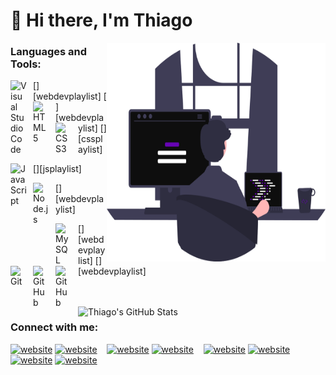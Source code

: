 # 👋 Hi there, I'm Thiago

<img width="350rem" height="350rem" align="right" src="https://github.com/thiago-dr/thiago-dr/blob/master/frontpage_programing.svg" />

### Languages and Tools:

[<img align="left" alt="Visual Studio Code" width="26px" src="https://cdn.jsdelivr.net/gh/devicons/devicon/icons/vscode/vscode-original.svg" style="padding-right:10px;" />][webdevplaylist]
[<img align="left" alt="HTML5" width="26px" src="https://cdn.jsdelivr.net/gh/devicons/devicon/icons/html5/html5-original.svg" style="padding-right:10px;" />][webdevplaylist]
[<img align="left" alt="CSS3" width="26px" src="https://cdn.jsdelivr.net/gh/devicons/devicon/icons/css3/css3-original.svg" style="padding-right:10px;" />][cssplaylist]

<!-- [<img align="left" alt="Sass" width="26px" src="https://cdn.jsdelivr.net/gh/devicons/devicon/icons/sass/sass-original.svg" style="padding-right:10px;" />][cssplaylist] -->

[<img align="left" alt="JavaScript" width="26px" src="https://cdn.jsdelivr.net/gh/devicons/devicon/icons/javascript/javascript-original.svg" style="padding-right:10px;" />][jsplaylist]

<!-- [<img align="left" alt="React" width="26px" src="https://cdn.jsdelivr.net/gh/devicons/devicon/icons/react/react-original.svg" style="padding-right:10px;" />][reactplaylist] -->
<!-- [<img align="left" alt="GraphQL" width="26px" src="https://cdn.jsdelivr.net/gh/devicons/devicon/icons/graphql/graphql-plain.svg" style="padding-right:10px;" />][webdevplaylist] -->

[<img align="left" alt="Node.js" width="26px" src="https://cdn.jsdelivr.net/gh/devicons/devicon/icons/nodejs/nodejs-original.svg" style="padding-right:10px;" />][webdevplaylist]

<!-- [<img align="left" alt="MongoDB" width="26px" src="https://cdn.jsdelivr.net/gh/devicons/devicon/icons/mongodb/mongodb-original.svg" style="padding-right:10px;" />][webdevplaylist] -->

[<img align="left" alt="MySQL" width="26px" src="https://cdn.jsdelivr.net/gh/devicons/devicon/icons/mysql/mysql-original.svg" style="padding-right:10px;" />][webdevplaylist]
[<img align="left" alt="Git" width="26px" src="https://cdn.jsdelivr.net/gh/devicons/devicon/icons/git/git-original.svg" style="padding-right:10px;" />][webdevplaylist]
[<img align="left" alt="GitHub" width="26px" src="https://user-images.githubusercontent.com/3369400/139447912-e0f43f33-6d9f-45f8-be46-2df5bbc91289.png" style="padding-right:10px;" />](https://www.youtube.com/playlist?list=PLkwxH9e_vrAJ0WbEsFA9W3I1W-g_BTsbt#gh-dark-mode-only)
[<img align="left" alt="GitHub" width="26px" src="https://user-images.githubusercontent.com/3369400/139448065-39a229ba-4b06-434b-bc67-616e2ed80c8f.png" style="padding-right:10px;" />](https://www.youtube.com/playlist?list=PLkwxH9e_vrAJ0WbEsFA9W3I1W-g_BTsbt#gh-light-mode-only)

<br />
<br />

<img align="left" alt="Thiago's GitHub Stats" src="https://github-readme-stats.vercel.app/api?username=Thiago-DR&show_icons=true&hide_border=false&title_color=6000AB&icon_color=6000AB&bg_color=0E0E0E&text_color=EDDDF9" />

### Connect with me:

[![website](./img/globe-light.svg)](https://thiago-dr.github.io/portfolio/#gh-light-mode-only)
[![website](./img/globe-dark.svg)](https://thiago-dr.github.io/portfolio/#gh-dark-mode-only)
&nbsp;&nbsp;
[![website](./img/twitter-light.svg)](https://twitter.com/thiago_odr#gh-light-mode-only)
[![website](./img/twitter-dark.svg)](https://twitter.com/thiago_odr#gh-dark-mode-only)
&nbsp;&nbsp;
[![website](./img/linkedin-light.svg)](https://linkedin.com/in/dourado-thg#gh-light-mode-only)
[![website](./img/linkedin-dark.svg)](https://linkedin.com/in/dourado-thg#gh-dark-mode-only)
&nbsp;&nbsp;
[![website](./img/instagram-light.svg)](https://instagram.com/thiago_odr#gh-light-mode-only)
[![website](./img/instagram-dark.svg)](https://instagram.com/thiago_odr#gh-dark-mode-only)
